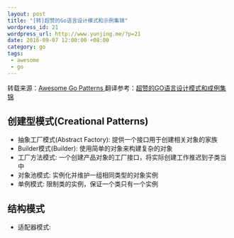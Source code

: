 ```yaml
--- 
layout: post
title: "[转]超赞的Go语言设计模式和示例集锦"
wordpress_id: 21
wordpress_url: http://www.yunjing.me/?p=21
date: 2016-09-07 12:00:00 +08:00
category: go
tags: 
 - awesome
 - go
---
```


转载来源：[Awesome Go Patterns ](http://tmrts.com/go-patterns/)
翻译参考：[超赞的GO语言设计模式和成例集锦](http://geek.csdn.net/news/detail/100051)

## 创建型模式(Creational Patterns)  

* 抽象工厂模式(Abstract Factory): 提供一个接口用于创建相关对象的家族
* Builder模式(Builder): 使用简单的对象来构建复杂的对象
* 工厂方法模式: 一个创建产品对象的工厂接口，将实际创建工作推迟到子类当中
* 对象池模式: 实例化并维护一组相同类型的对象实例
* 单例模式: 限制类的实例，保证一个类只有一个实例

## 结构模式

* 适配器模式: 
